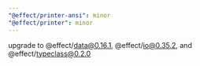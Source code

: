 ```yaml
---
"@effect/printer-ansi": minor
"@effect/printer": minor
---
```


upgrade to @effect/data@0.16.1, @effect/io@0.35.2, and @effect/typeclass@0.2.0
